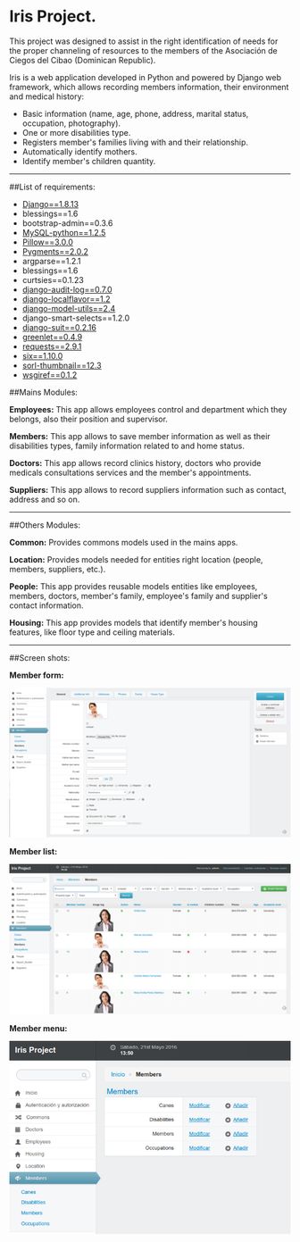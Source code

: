 Iris Project.
=======

This project was designed to assist in the right identification of needs for the proper channeling of resources to the members of the Asociación de Ciegos del Cibao (Dominican Republic).

Iris is a web application developed in Python and powered by Django web framework, which allows recording members information, their environment and medical history:

- Basic information (name, age, phone, address, marital status, occupation, photography).
- One or more disabilities type.
- Registers member's families living with and their relationship.
- Automatically identify mothers.
- Identify member's children quantity.

***

##List of requirements:
- [Django==1.8.13](https://www.djangoproject.com/download/)
- blessings==1.6
- bootstrap-admin==0.3.6
- [MySQL-python==1.2.5](https://pypi.python.org/pypi/MySQL-python/1.2.5) 
- [Pillow==3.0.0](https://pillow.readthedocs.org/en/3.1.x/) 
- [Pygments==2.0.2](https://github.com/odeoncg/django-pygments) 
- argparse==1.2.1
- blessings==1.6
- curtsies==0.1.23
- [django-audit-log==0.7.0](https://github.com/Atomidata/django-audit-log) 
- [django-localflavor==1.2](https://github.com/django/django-localflavor) 
- [django-model-utils==2.4](https://pypi.python.org/pypi/django-model-utils/) 
- django-smart-selects==1.2.0
- [django-suit==0.2.16](https://github.com/digi604/django-smart-selects) 
- [greenlet==0.4.9](https://greenlet.readthedocs.org/en/latest/) 
- [requests==2.9.1](https://github.com/kylef/django-request) 
- [six==1.10.0](https://github.com/django/django/blob/master/django/utils/six.py) 
- [sorl-thumbnail==12.3](https://github.com/mariocesar/sorl-thumbnail) 
- [wsgiref==0.1.2](https://pypi.python.org/pypi/wsgiref?) 


##Mains Modules:

**Employees:** This app allows employees control and department which they belongs, also their position and supervisor.

**Members:** This app allows to save member information as well as their disabilities types, family information related to and home status.

**Doctors:** This app allows record clinics history, doctors who provide medicals consultations services and the member's appointments.

**Suppliers:** This app allows to record suppliers information such as contact, address and so on.

***


##Others Modules:

**Common:** Provides commons models used in the mains apps.

**Location:** Provides models needed for entities right location (people, members, suppliers, etc.).

**People:** This app provides reusable models entities like employees, members, doctors, member's family, employee's family and supplier's contact information.

**Housing:** This app provides models that identify member's housing features, like floor type and ceiling materials.

***


##Screen shots:

**Member form:**


![Member form](https://github.com/emilioferreyra/iris/blob/dev/ScreenShots/member_form.png?raw=true)


**Member list:**


![Member list](https://github.com/emilioferreyra/iris/blob/dev/ScreenShots/member_list.png?raw=true)


**Member menu:**


![Member menu](https://github.com/emilioferreyra/iris/blob/dev/ScreenShots/member_menu.png?raw=true)
 
